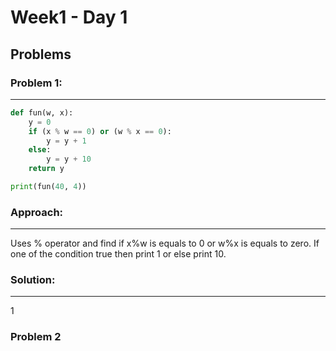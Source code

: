 # Week1 - Day 1

## Problems
### Problem 1:
---
```python
def fun(w, x):
    y = 0
    if (x % w == 0) or (w % x == 0):
        y = y + 1
    else:
        y = y + 10
    return y

print(fun(40, 4))
```
### Approach:
---
Uses % operator and find if x%w is equals to 0 or w%x is equals to zero. If one of the condition true then print 1 or else print 10.

### Solution:
---
1
  
### Problem 2
